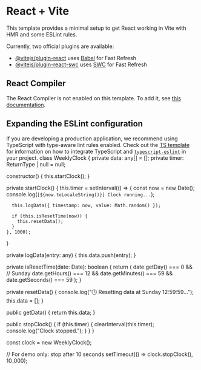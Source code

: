 # React + Vite

This template provides a minimal setup to get React working in Vite with HMR and some ESLint rules.

Currently, two official plugins are available:

- [@vitejs/plugin-react](https://github.com/vitejs/vite-plugin-react/blob/main/packages/plugin-react) uses [Babel](https://babeljs.io/) for Fast Refresh
- [@vitejs/plugin-react-swc](https://github.com/vitejs/vite-plugin-react/blob/main/packages/plugin-react-swc) uses [SWC](https://swc.rs/) for Fast Refresh

## React Compiler

The React Compiler is not enabled on this template. To add it, see [this documentation](https://react.dev/learn/react-compiler/installation).

## Expanding the ESLint configuration

If you are developing a production application, we recommend using TypeScript with type-aware lint rules enabled. Check out the [TS template](https://github.com/vitejs/vite/tree/main/packages/create-vite/template-react-ts) for information on how to integrate TypeScript and [`typescript-eslint`](https://typescript-eslint.io) in your project.
class WeeklyClock {
  private data: any[] = [];
  private timer: ReturnType<typeof setInterval> | null = null;

  constructor() {
    this.startClock();
  }

  private startClock() {
    this.timer = setInterval(() => {
      const now = new Date();
      console.log(`[${now.toLocaleString()}] Clock running...`);

      this.logData({ timestamp: now, value: Math.random() });

      if (this.isResetTime(now)) {
        this.resetData();
      }
    }, 1000);
  }

  private logData(entry: any) {
    this.data.push(entry);
  }

  private isResetTime(date: Date): boolean {
    return (
      date.getDay() === 0 && // Sunday
      date.getHours() === 12 &&
      date.getMinutes() === 59 &&
      date.getSeconds() === 59
    );
  }

  private resetData() {
    console.log("🕒 Resetting data at Sunday 12:59:59...");
    this.data = [];
  }

  public getData() {
    return this.data;
  }

  public stopClock() {
    if (this.timer) {
      clearInterval(this.timer);
      console.log("Clock stopped.");
    }
  }
}

const clock = new WeeklyClock();

// For demo only: stop after 10 seconds
setTimeout(() => clock.stopClock(), 10_000);
